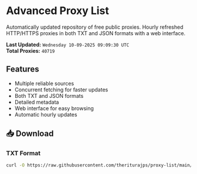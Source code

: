# Advanced Proxy List

Automatically updated repository of free public proxies. Hourly refreshed HTTP/HTTPS proxies in both TXT and JSON formats with a web interface.

**Last Updated:** `Wednesday 10-09-2025 09:09:30 UTC`  
**Total Proxies:** `40719`

## Features
- Multiple reliable sources
- Concurrent fetching for faster updates
- Both TXT and JSON formats
- Detailed metadata
- Web interface for easy browsing
- Automatic hourly updates

## 📥 Download

### TXT Format
```bash
curl -O https://raw.githubusercontent.com/theriturajps/proxy-list/main/proxies.txt